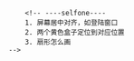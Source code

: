 <!-- • 灰色元素水平垂直居中，有两个四分之一圆位于其左上角和右下角。
任务注意事项
• 思考不同情况下（如灰色高度是根据内容动态变化的）水平垂直居中的解决方案。
• 动手试一试各种情况的组合，父元素和子元素分别取不同的 position 值。思考 position 属性各种取值的真正含义，尤其是 absolute 究竟是相对谁而言的。
• 注意测试不同情况，尤其是极端情况下的效果。
• 调节浏览器宽度，灰色元素始终水平居中。
• 调节浏览器高度，灰色元素始终垂直居中。
• 调节浏览器高度和宽度，黄色扇形的定位始终准确。
• 其他效果图中给出的标识均被正确地实现，错一项扣一分。 -->

        <!-- ----selfone----
        1. 屏幕居中对齐，如登陆窗口
        2. 两个黄色盒子定位到对应位置
        3. 扇形怎么画
    -->